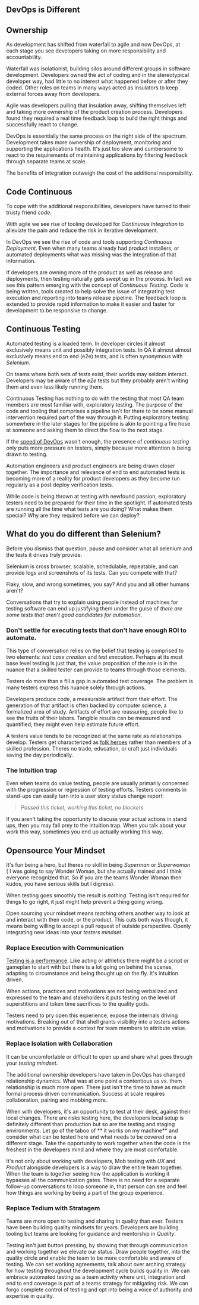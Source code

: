 ## DevOps is Different

## Ownership
As development has shifted from waterfall to agile and now DevOps, at each stage you see developers taking on more responsibility and accountability. 

Waterfall was isolationist, building silos around different groups in software development. Developers owned the act of coding and in the stereotypical developer way, had little to no interest what happened before or after they coded. Other roles on teams in many ways acted as insulators to keep external forces away from developers. 

Agile was developers pulling that insulation away, shifting themselves left and taking more ownership of the product creation process. Developers found they required a real time feedback loop to build the right things and successfully react to change. 

DevOps is essentially the same process on the right side of the spectrum. Development takes more ownership of deployment, monitoring and supporting the applications health. It's just too slow and cumbersome to react to the requirements of maintaining applications by filtering feedback through separate teams at scale.  

The benefits of integration outweigh the cost of the additional responsibility. 

## Code Continuous
To cope with the additional responsibilities, developers have turned to their trusty friend *code*. 

With agile we see rise of tooling developed for *Continuous Integration* to alleviate the pain and reduce the risk in iterative development. 

In DevOps we see the rise of code and tools supporting *Continuous Deployment*. Even when many teams already had product installers, or automated deployments what was missing was the integration of that information. 

If developers are owning more of the product as well as release and deployments, then testing naturally gets swept up in the process. In fact we see this pattern emerging with the concept of *Continuous Testing*. Code is being written, tools created to help solve the issue of integrating test execution and reporting into teams release pipeline. The feedback loop is extended to provide rapid information to make it easier and faster for development to be responsive to change.

## Continuous Testing

Automated testing is a loaded term. In developer circles it almost exclusively means unit and possibly integration tests. In QA it almost almost exclusively means end to end (e2e) tests, and is often synonymous with *Selenium*. 

On teams where both sets of tests exist, their worlds may seldom interact. Developers may be aware of the *e2e* tests but they probably aren't writing them and even less likely running them. 

Continuous Testing has nothing to do with the testing that most QA team members are most familiar with, exploratory testing. The purpose of the code and tooling that comprises a pipeline isn't for there to be some manual intervention required part of the way through it. Putting exploratory testing somewhere in the later stages for the pipeline is akin to pointing a fire hose at someone and asking them to direct the flow to the next stage. 

If the [speed of DevOps](https://www.brendanconnolly.net/quality-at-the-speed-of-devops/) wasn't enough, the presence of *continuous testing* only puts more pressure on testers, simply because more attention is being drawn to testing.  

Automation engineers and product engineers are being drawn closer together. The importance and relevance of end to end automated tests is becoming more of a reality for product developers as they become run regularly as a post deploy verification tests.

While code is being thrown at testing with newfound passion, exploratory testers need to be prepared for their time in the spotlight. If automated tests are running all the time what tests are you doing? What makes them special? Why are they required before we can deploy? 

## What do you do different than Selenium?

Before you dismiss that question, pause and consider what all selenium and the tests it drives truly provide. 

Selenium is cross browser, scalable, schedulable, repeatable, and can provide logs and screenshots of its tests. Can you compete with that? 

Flaky, slow, and wrong sometimes, you say? And you and all other humans aren't?

Conversations that try to explain using people instead of machines for testing software can end up justifying them under the guise of *there are some tests that aren't good candidates for automation*. 

### Don't settle for executing tests that don't have enough ROI to automate.

This type of conversation relies on the belief that testing is comprised to two elements: *test case creation* and *test execution*. Perhaps at its most base level testing is just that, the value proposition of the role is in the nuance that a skilled tester can provide to teams through those elements. 

Testers do more than a fill a gap in automated test coverage. The problem is many testers express this nuance solely through actions. 

Developers produce code, a measurable artifact from their effort. The generation of that artifact is often backed by computer science, a formalized area of study. Artifacts of effort are reassuring, people like to see the fruits of their labors. Tangible results can be measured and quantified, they might even help estimate future effort.

A testers value tends to be recognized at the same rate as relationships develop. Testers get characterized as [folk heroes](https://en.wikipedia.org/wiki/Folk_hero) rather than members of a skilled profession. Theres no trade, education, or craft just individuals saving the day periodically.  

### The Intuition trap

Even when teams do value testing, people are usually primarily concerned with the progression or regression of testing efforts. Testers comments in stand-ups can easily turn into a user story status change report:

>*Passed this ticket, working this ticket, no blockers*

If you aren't taking the opportunity to discuss your actual actions in stand ups, then you may fall prey to the intuition trap. When you talk about your work this way, sometimes you end up actually working this way. 

## Opensource Your Mindset

It's fun being a hero, but theres no skill in being *Superman* or *Superwoman* ( I was going to say Wonder Woman, but she actually trained and I think everyone recognized that. So if you are the teams Wonder Woman then kudos, you have serious skills but I digress). 

When testing goes smoothly the result is *nothing*. Testing isn't required for things to go right, it just might help prevent a thing going wrong. 

Open sourcing your mindset means *teaching* others another way to look at and interact with their code, or the product. This cuts both ways though, it means being willing to accept a pull request of outside perspective. Openly integrating new ideas into your *testers mindset*.

### Replace Execution with Communication
[Testing is a performance](http://www.satisfice.com/blog/archives/1346). Like acting or athletics there might be a script or gameplan to start with but there is a lot going on behind the scenes, adapting to circumstance and being thought up on the fly. It's intuition driven. 

When actions, practices and motivations are not being verbalized and expressed to the team and stakeholders it puts testing on the level of superstitions and token time sacrifices to the quality gods. 

Testers need to pry open this experience, expose the internals driving motivations. Breaking out of that shell grants visibility into a testers actions and motivations to provide a context for team members to attribute value.

### Replace Isolation with Collaboration 

It can be uncomfortable or difficult to open up and share what goes through your *testing mindset*. 

The additional ownership developers have taken in DevOps has changed relationship dynamics. What was at one point a contentious us vs. them relationship is much more open. There just isn't the time to have as much formal process driven communication. Success at scale requires collaboration, pairing and mobbing more.  

When with developers, it's an opportunity to test at their desk, against their local changes.  There are risks testing here, the developers local setup is definitely different than production but so are the testing and staging environments. Let go of the taboo of ** it works on my machine** and consider what can be tested here and what needs to be covered on a different stage. Take the opportunity to work together when the code is the freshest in the developers mind and where they are most comfortable. 

It's not only about working with developers, Mob testing with *UX* and *Product* alongside developers is a way to draw the entire team together. When the team is together seeing how the application is working it bypasses all the communication gates. There is no need for a separate follow-up conversations to loop someone in, that person can see and feel how things are working by being a part of the group experience. 

### Replace Tedium with Stratagem 
Teams are more open to testing and sharing in quality than ever. Testers have been building quality mindsets for years. Developers are building tooling but teams are looking for guidance and mentorship in *Quality*.  

Testing isn't just button pressing, by showing that through communication and working together we elevate our status. Draw people together, into the quality circle and enable the team to be more comfortable and aware of testing. We can set working agreements, talk about over arching strategy for how testing throughout the development cycle builds quality in. We can embrace automated testing as a team activity where unit, integration and end to end coverage is part of a teams strategy for mitigating risk. We can forgo complete control of testing and opt into being a voice of authority and expertise in quality. 



